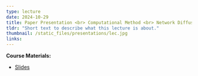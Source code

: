```yaml
---
type: lecture
date: 2024-10-29
title: Paper Presentation <br> Computational Method <br> Network Diffusion
tldr: "Short text to describe what this lecture is about."
thumbnail: /static_files/presentations/lec.jpg
links: 
---
```

**Course Materials:**
- [Slides](/static_files/presentations/slides_lec_9.pdf)
